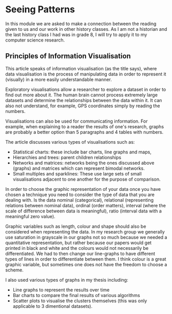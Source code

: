 # Seeing Patterns

In this module we are asked to make a connection between the reading given to us and our work in other history classes. As I am not a historian and the last history class I had was in grade 8, I will try to apply it to my computer science research.

## Principles of Information Visualisation
This article speaks of information visualisation (as the title says), where data visualisation is the process of manipulating data in order to represent it (visually) in a more easily understandable manner.

Exploratory visualisations allow a researcher to explore a dataset in order to find out more about it. The human brain cannot process extremely large datasets and determine the relationships between the data within it. It can also not understand, for example, GPS coordinates simply by reading the numbers.

Visualisations can also be used for communicating information. For example, when explaining to a reader the results of one's research, graphs are probably a better option than 5 paragraphs and 4 tables with numbers.

The article discusses various types of visualisations such as:

- Statistical charts: these include bar charts, line graphs and maps,
- Hierarchies and trees: parent children relationships
- Networks and matrices: networks being the ones discussed above (graphs) and matrices which can represent bimodal networks.
- Small multiples and sparklines: These use large sets of small visualisations adjacent to one another for the purpose of comparison.

In order to choose the graphic representation of your data once you have chosen a technique you need to consider the type of data that you are dealing with. Is the data nominal (categorical), relational (representing relations between nominal data), ordinal (order matters), interval (where the scale of difference between data is meaningful), ratio (interval data with a meaningful zero value).

Graphic variables such as length, colour and shape should also be considered when representing the data. In my research group we generally use saturation in grayscale in our graphs not so much because we needed a quantitative representation, but rather because our papers would get printed in black and white and the colours would not necessarily be differentiated. We had to then change our line-graphs to have different types of lines in order to differentiate between them. I think colour is a great graphic variable, but sometimes one does not have the freedom to choose a scheme.

I also used various types of graphs in my thesis including:
- Line graphs to represent the results over time 
- Bar charts to compare the final results of various algorithms
- Scatter plots to visualise the clusters themselves (this was only applicable to 3 dimentional datasets).
